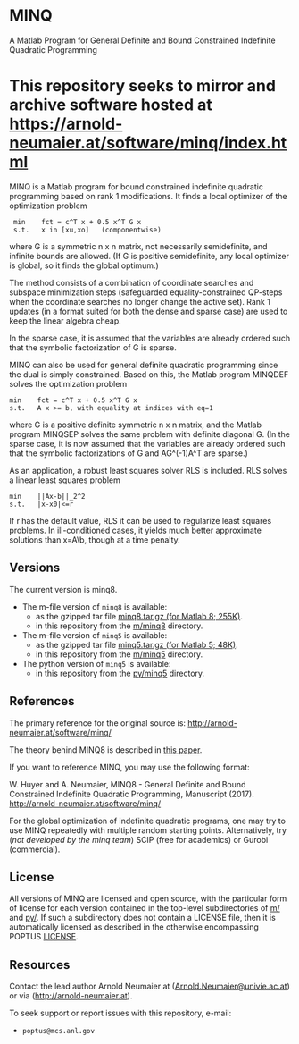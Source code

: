 # MINQ
A Matlab Program for General Definite and Bound Constrained Indefinite Quadratic Programming

This repository seeks to mirror and archive software hosted at https://arnold-neumaier.at/software/minq/index.html
===

MINQ is a Matlab program for bound constrained indefinite quadratic programming based on rank 1 modifications. It finds a local optimizer of the optimization problem

     min    fct = c^T x + 0.5 x^T G x
     s.t.   x in [xu,xo]   (componentwise)

where G is a symmetric n x n matrix, not necessarily semidefinite, and infinite bounds are allowed. (If G is positive semidefinite, any local optimizer is global, so it finds the global optimum.)

The method consists of a combination of coordinate searches and subspace minimization steps (safeguarded equality-constrained QP-steps when the coordinate searches no longer change the active set). Rank 1 updates (in a format suited for both the dense and sparse case) are used to keep the linear algebra cheap.

In the sparse case, it is assumed that the variables are already ordered such that the symbolic factorization of G is sparse.

MINQ can also be used for general definite quadratic programming since the dual is simply constrained. Based on this, the Matlab program MINQDEF solves the optimization problem

    min    fct = c^T x + 0.5 x^T G x
    s.t.   A x >= b, with equality at indices with eq=1

where G is a positive definite symmetric n x n matrix, and the Matlab program MINQSEP solves the same problem with definite diagonal G. (In the sparse case, it is now assumed that the variables are already ordered such that the symbolic factorizations of G and AG^(-1)A^T are sparse.)

As an application, a robust least squares solver RLS is included. RLS solves a linear least squares problem

    min    ||Ax-b||_2^2
    s.t.   |x-x0|<=r

If r has the default value, RLS it can be used to regularize least squares problems. In ill-conditioned cases, it yields much better approximate solutions than x=A\b, though at a time penalty.

## Versions
The current version is minq8.
- The m-file version of `minq8` is available:
  - as the gzipped tar file [minq8.tar.gz (for Matlab 8; 255K)](https://arnold-neumaier.at/software/minq/minq8.tar.gz).
  - in this repository from the [m/minq8](https://github.com/POptUS/MINQ/tree/main/m/minq8) directory.
- The m-file version of `minq5` is available:
  - as the gzipped tar file [minq5.tar.gz (for Matlab 5; 48K)](https://arnold-neumaier.at/software/minq/minq5.tar.gz).
  - in this repository from the [m/minq5](https://github.com/POptUS/MINQ/tree/main/m/minq5) directory.
- The python version of `minq5` is available:
  - in this repository from the [py/minq5](https://github.com/POptUS/MINQ/tree/main/py/minq5) directory.

## References
The primary reference for the original source is: http://arnold-neumaier.at/software/minq/

The theory behind MINQ8 is described in [this paper](https://arnold-neumaier.at/software/minq/minq8/minq8.pdf).

If you want to reference MINQ, you may use the following format:

W. Huyer and A. Neumaier, MINQ8 - General Definite and Bound Constrained Indefinite Quadratic Programming, Manuscript (2017). http://arnold-neumaier.at/software/minq/

For the global optimization of indefinite quadratic programs, one may try to use MINQ repeatedly with multiple random starting points. Alternatively, try (*not developed by the minq team*) SCIP (free for academics) or Gurobi (commercial).

## License
All versions of MINQ are licensed and open source, with the particular form of license for each version contained in the top-level subdirectories of [m/](/m/) and [py/](/py/).  If such a subdirectory does not contain a LICENSE file, then it is automatically licensed as described in the otherwise encompassing POPTUS [LICENSE](/LICENSE).


## Resources
Contact the lead author Arnold Neumaier at (Arnold.Neumaier@univie.ac.at) or via (http://arnold-neumaier.at).

To seek support or report issues with this repository, e-mail:

 * ``poptus@mcs.anl.gov``

